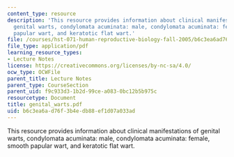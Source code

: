 ```yaml
---
content_type: resource
description: 'This resource provides information about clinical manifestations of
  genital warts, condylomata acuminata: male, condylomata acuminata: female, smooth
  papular wart, and keratotic flat wart.'
file: /courses/hst-071-human-reproductive-biology-fall-2005/b6c3ea6ad76f3b4edb88ef1d07a033ad_genital_warts.pdf
file_type: application/pdf
learning_resource_types:
- Lecture Notes
license: https://creativecommons.org/licenses/by-nc-sa/4.0/
ocw_type: OCWFile
parent_title: Lecture Notes
parent_type: CourseSection
parent_uid: f9c933d3-1b2d-99ce-a083-0bc12b5b975c
resourcetype: Document
title: genital_warts.pdf
uid: b6c3ea6a-d76f-3b4e-db88-ef1d07a033ad
---
```

This resource provides information about clinical manifestations of genital warts, condylomata acuminata: male, condylomata acuminata: female, smooth papular wart, and keratotic flat wart.